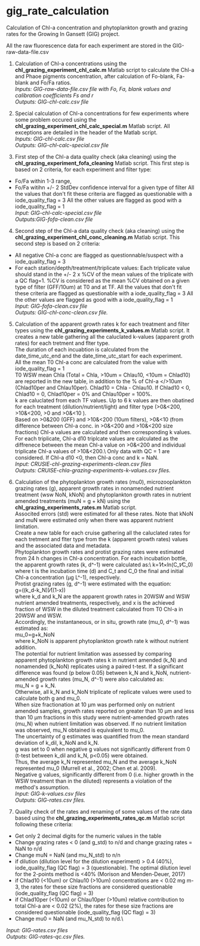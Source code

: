 # gig_rate_calculation
Calculation of Chl-a concentration and phytoplankton growth and grazing rates for the Growing In Gansett (GIG) project.

All the raw fluorescence data for each experiment are stored in the GIG-raw-data-file.csv

1) Calculation of Chl-a concentrations using the **chl_grazing_experiment_chl_calc.m** Matlab script to calculate the Chl-a and Phaoe pigments concentration, after calculation of Fo-blank, Fa-blank and Fo/Fa ratios.\
*Inputs: GIG-raw-data-file.csv file with Fo, Fa, blank values and calibration coefficients Fs and r*\
*Outputs: GIG-chl-calc.csv file*

2) Special calculation of Chl-a concentrations for few experiments where some problem occured using the **chl_grazing_experiment_chl_calc_special.m** Matlab script. All exceptions are detailed in the header of the Matlab script.\
*Inputs: GIG-chl-calc.csv file*\
*Outputs: GIG-chl-calc-special.csv file*

3) First step of the Chl-a data quality check (aka cleaning) using the **chl_grazing_experiment_fofa_cleaning** Matlab script. This first step is based on 2 criteria, for each experiment and filter type:
  - Fo/Fa within 1-3 range,
  - Fo/Fa witihn +/- 2 StdDev confidence interval for a given type of filter
All the values that don't fit these criteria are flagged as questionable with a iode_quality_flag = 3
All the other values are flagged as good with a iode_quality_flag = 1\
*Input: GIG-chl-calc-special.csv file*\
*Outputs:GIG-fofa-clean.csv file*

4) Second step of the Chl-a data quality check (aka cleaning) using the **chl_grazing_experiment_chl_conc_cleaning.m** Matlab script. This second step is based on 2 criteria:
  - All negative Chl-a conc are flagged as questionnable/suspect with a iode_quality_flag = 3
  - For each station/depth/treatment/triplicate values:
Each triplicate value should stand in the +/- 2 x %CV of the mean values of the triplicate with a QC flag=1. %CV is considered as the mean %CV obtained on a given type of filter (GFF/10um) at T0 and at TF.
All the values that don't fit these criteria are flagged as questionable with a iode_quality_flag = 3
All the other values are flagged as good with a iode_quality_flag = 1\
*Input: GIG-fofa-clean.csv file*\
*Outputs: GIG-chl-conc-clean.csv file.*

5) Calculation of the apparent growth rates k for each treatment and filter types using the **chl_grazing_experiments_k_values.m** Matlab script.
It creates a new table gathering all the caluclated k-values (apparent groth rates) for each tretment and flter type.\
The duration of each incuabtion is calculated from the date_time_utc_end and the date_time_utc_start for each experiment.\
All the mean T0 Chl-a conc are calculated from the value with iode_quality_flag = 1\
T0 WSW mean Chla (Total = Chla, >10um = Chlau10, <10um = Chlad10) are reported in the new table, in addition to the % of Chl-a </>10um (Chlad10per and Chlau10per). Chlad10 = Chla - Chlau10. If Chlad10 < 0, Chlad10 = 0, Chlad10per = 0% and Chlau10per = 100%. \
k are caluclated from each TF values. Up to 6 k values are then obatined for each treatment (dilution/nutrient/light) and filter type (>0&<200, >10&<200, >0 and >0&<10 ).\
Based on >0&200 (GFF) and >10&<200 (10um filters), >0&<10 (from difference between Chl-a conc. in >0&<200 and >10&<200 size fractions) Chl-a values are calculated and then corresponding k values. For each triplicate, Chl-a d10 triplcate values are calculated as the diffrenece between the mean Chl-a value on >0&<200 and individual triplicate Chl-a values of >10&<200.\ 
Only data with QC = 1 are considered. If Chl-a d10 <0, then Chl-a conc and k = NaN.\
*Input: CRUSIE-chl-grazing-experiments-clean.csv files*\
*Outputs: CRUISE-chla-grazing-experiments-k-values.csv files.*

6) Calculation of the phytoplankton growth rates (mu0), microzooplankton grazing rates (g), apparent growth rates in nonamended nutrient treatment (wsw NoN, kNoN) and phytoplankton growth rates in nutrient amended treatments (muN = g + kN) using the **chl_grazing_experiments_rates.m** Matlab script.\
Associted errors (std) were estimated for all these rates. Note that kNoN and muN were estimated only when there was apparent nutrient limitation.\
Create a new table for each cruise gathering all the caluclated rates for each tretment and flter type from the k (apparent growth rates) values and the associated data and metadata.\
Phytoplankton growth rates and protist grazing rates were estimated from 24 h changes in Chl-a concentration. For each incubation bottle, the apparent growth rates (k, d^-1) were calculated as:\ 
k=1⁄t×ln(C_t⁄C_0) \
where t is the incubation time (d) and C_t and C_0 the final and initial Chl-a concentration (µg L^-1), respectively.\
Protist grazing rates (g, d^-1) were estimated with the equation:\
g=((k_d-k_N))⁄((1-x))\
where k_d and k_N are the apparent growth rates in 20WSW and WSW nutrient amended treatments, respectively, and x is the achieved fraction of WSW in the diluted treatment calculated from T0 Chl-a in 20WSW and WSW. \
Accordingly, the instantaneous, or in situ, growth rate (mu_0, d^-1) was estimated as:\
mu_0=g+k_NoN\
where k_NoN is apparent phytoplankton growth rate k without nutrient addition.\
The potential for nutrient limitation was assessed by comparing apparent phytoplankton growth rates k in nutrient amended (k_N) and nonamended (k_NoN) replicates using a paired t-test. If a significant difference was found (p below 0.05) between k_N and k_NoN, nutrient-amended growth rates (mu_N, d^-1) were also calculated as:\
mu_N = g + k_N. \
Otherwise, all k_N and k_NoN triplicate of replicate values were used to calculate both g and mu_0.\
When size fractionation at 10 µm was performed only on nutrient amended samples, growth rates reported on greater than 10 µm and less than 10 µm fractions in this study were nutrient-amended growth rates (mu_N) when nutrient limitation was observed. If no nutrient limitation was observed, mu_N obtained is equivalent to mu_0.\
The uncertainty of g estimates was quantified from the mean standard deviation of k_dil, k_NoN and k_N.\
g was set to 0 when negative g values not significantly different from 0 (t-test between k_dil and k_N, p<0.05) were obtained.\
Thus, the average k_N represented mu_N and the average k_NoN represented mu_0 (Murrell et al., 2002; Chen et al. 2009).\
Negative g values, significantly different from 0 (i.e. higher growth in the WSW treatment than in the diluted) represents a violation of the method's assumption.\
*Input: GIG-k-values.csv files*\
*Outputs: GIG-rates.csv files.*

8) Quality check of the rates and renaming of some values of the rate data based using the **chl_grazing_experiments_rates_qc.m** Matlab script following these criteria:
  - Get only 2 decimal digits for the numeric values in the table
  - Change grazing rates < 0 (and g_std) to n/d and change grazing rates = NaN to n/d
  - Change muN = NaN (and mu_N_std) to n/n
  - if dilution (dilution level for the dilution experiment) > 0.4 (40%), iode_quality_flag (QC flag) = 3 (questionable). The optimal dilution level for the 2-points method is <40% (Morison and Menden-Deuer, 2017)
  - if Chlad10 (<10um) or Chlau10 (>10um) concentrations are < 0.02 mg m-3, the rates for these size fractions are considered questionable (iode_quality_flag (QC flag) = 3)
  - if Chlad10per (<10um) or Chlau10per (>10um) relative contribution to total Chl-a are < 0.02 (2%), the rates for these size fractions are considered questionable (iode_quality_flag (QC flag) = 3)
  - Change mu0 = NaN (and mu_N_std) to n/d.\

*Input: GIG-rates.csv files*\
*Outputs: GIG-rates-qc.csv files.*
